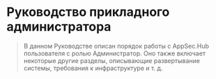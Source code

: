 # Руководство прикладного администратора
> В данном Руководстве описан порядок работы с AppSec.Hub пользователя с ролью Администратор. Оно также включает некоторые другие разделы, описывающие развертывание системы, требования к инфраструктуре и т. д.